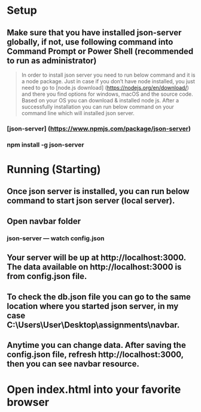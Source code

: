 # Setup
## Make sure that you have installed json-server globally, if not, use following command into Command Prompt or Power Shell (recommended to run as administrator)

> In order to install json server you need to run below command and it is a node package. Just in case if you don’t have node installed, you just need to go to [node.js download] (https://nodejs.org/en/download/) and there you find options for windows, macOS and the source code. Based on your OS you can download & installed node js. After a successfully installation you can run below command on your command line which will installed json server.

### [json-server] (https://www.npmjs.com/package/json-server)
### npm install -g json-server


# Running (Starting)
## Once json server is installed, you can run below command to start json server (local server).
## Open navbar folder
### json-server — watch config.json

## Your server will be up at http://localhost:3000. The data available on http://localhost:3000 is from config.json file.

## To check the db.json file you can go to the same location where you started json server, in my case C:\Users\User\Desktop\assignments\navbar.

## Anytime you can change data. After saving the config.json file, refresh http://localhost:3000, then you can see navbar resource.

# Open index.html into your favorite browser